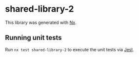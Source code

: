 # shared-library-2

This library was generated with [Nx](https://nx.dev).

## Running unit tests

Run `nx test shared-library-2` to execute the unit tests via [Jest](https://jestjs.io).
